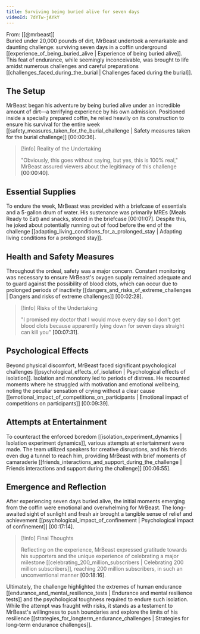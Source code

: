 ```yaml
---
title: Surviving being buried alive for seven days
videoId: 7dYTw-jAYkY
---
```


From: [[@mrbeast]] <br/> 
Buried under 20,000 pounds of dirt, MrBeast undertook a remarkable and daunting challenge: surviving seven days in a coffin underground [[experience_of_being_buried_alive | Experience of being buried alive]]. This feat of endurance, while seemingly inconceivable, was brought to life amidst numerous challenges and careful preparations [[challenges_faced_during_the_burial | Challenges faced during the burial]].

## The Setup

MrBeast began his adventure by being buried alive under an incredible amount of dirt—a terrifying experience by his own admission. Positioned inside a specially prepared coffin, he relied heavily on its construction to ensure his survival for the entire week [[safety_measures_taken_for_the_burial_challenge | Safety measures taken for the burial challenge]] <a class="yt-timestamp" data-t="00:00:36">[00:00:36]</a>.

> [!info] Reality of the Undertaking
> 
> "Obviously, this goes without saying, but yes, this is 100% real," MrBeast assured viewers about the legitimacy of this challenge <a class="yt-timestamp" data-t="00:00:40">[00:00:40]</a>.

## Essential Supplies

To endure the week, MrBeast was provided with a briefcase of essentials and a 5-gallon drum of water. His sustenance was primarily MREs (Meals Ready to Eat) and snacks, stored in the briefcase <a class="yt-timestamp" data-t="00:01:07">[00:01:07]</a>. Despite this, he joked about potentially running out of food before the end of the challenge [[adapting_living_conditions_for_a_prolonged_stay | Adapting living conditions for a prolonged stay]].

## Health and Safety Measures

Throughout the ordeal, safety was a major concern. Constant monitoring was necessary to ensure MrBeast's oxygen supply remained adequate and to guard against the possibility of blood clots, which can occur due to prolonged periods of inactivity [[dangers_and_risks_of_extreme_challenges | Dangers and risks of extreme challenges]] <a class="yt-timestamp" data-t="00:02:28">[00:02:28]</a>.

> [!info] Risks of the Undertaking
> 
> "I promised my doctor that I would move every day so I don't get blood clots because apparently lying down for seven days straight can kill you" <a class="yt-timestamp" data-t="07:31">[00:07:31]</a>.

## Psychological Effects

Beyond physical discomfort, MrBeast faced significant psychological challenges [[psychological_effects_of_isolation | Psychological effects of isolation]]. Isolation and monotony led to periods of distress. He recounted moments where he struggled with motivation and emotional wellbeing, noting the peculiar sensation of crying without a clear cause [[emotional_impact_of_competitions_on_participants | Emotional impact of competitions on participants]] <a class="yt-timestamp" data-t="09:39">[00:09:39]</a>.

## Attempts at Entertainment

To counteract the enforced boredom [[isolation_experiment_dynamics | Isolation experiment dynamics]], various attempts at entertainment were made. The team utilized speakers for creative disruptions, and his friends even dug a tunnel to reach him, providing MrBeast with brief moments of camaraderie [[friends_interactions_and_support_during_the_challenge | Friends interactions and support during the challenge]] <a class="yt-timestamp" data-t="06:55">[00:06:55]</a>.

## Emergence and Reflection

After experiencing seven days buried alive, the initial moments emerging from the coffin were emotional and overwhelming for MrBeast. The long-awaited sight of sunlight and fresh air brought a tangible sense of relief and achievement [[psychological_impact_of_confinement | Psychological impact of confinement]] <a class="yt-timestamp" data-t="17:14">[00:17:14]</a>.

> [!info] Final Thoughts
> 
> Reflecting on the experience, MrBeast expressed gratitude towards his supporters and the unique experience of celebrating a major milestone [[celebrating_200_million_subscribers | Celebrating 200 million subscribers]], reaching 200 million subscribers, in such an unconventional manner <a class="yt-timestamp" data-t="18:16">[00:18:16]</a>.

Ultimately, the challenge highlighted the extremes of human endurance [[endurance_and_mental_resilience_tests | Endurance and mental resilience tests]] and the psychological toughness required to endure such isolation. While the attempt was fraught with risks, it stands as a testament to MrBeast's willingness to push boundaries and explore the limits of his resilience [[strategies_for_longterm_endurance_challenges | Strategies for long-term endurance challenges]].